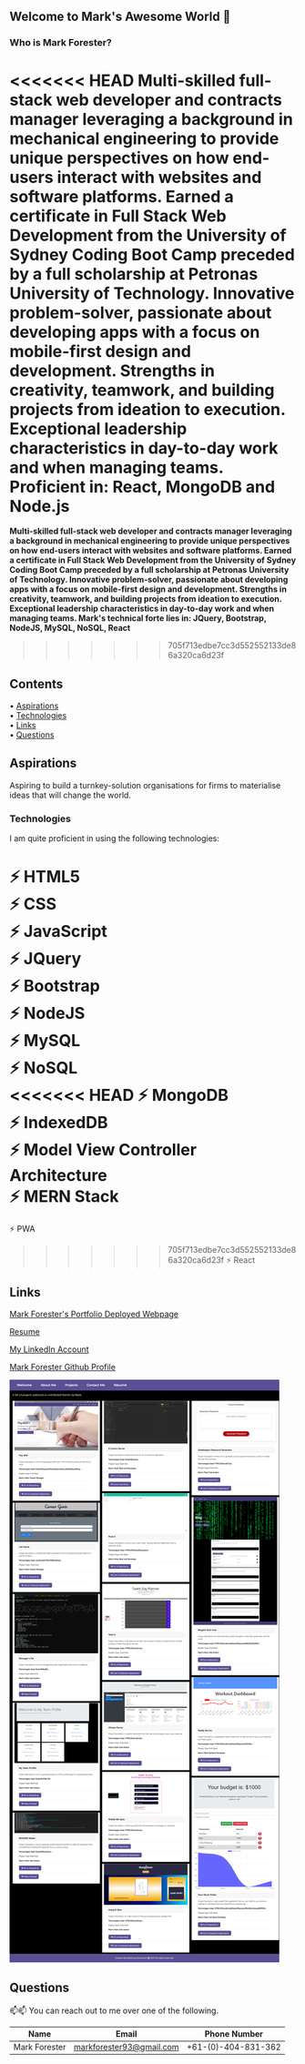 ## Welcome to Mark's Awesome World 👋

### Who is Mark Forester?

<<<<<<< HEAD
**Multi-skilled full-stack web developer and contracts manager leveraging a background in mechanical engineering to provide unique perspectives on how end-users interact with websites and software platforms. Earned a certificate in Full Stack Web Development from the University of Sydney Coding Boot Camp preceded by a full scholarship at Petronas University of Technology. Innovative problem-solver, passionate about developing apps with a focus on mobile-first design and development. Strengths in creativity, teamwork, and building projects from ideation to execution. Exceptional leadership characteristics in day-to-day work and when managing teams. Proficient in: React, MongoDB and Node.js**
=======
**Multi-skilled full-stack web developer and contracts manager leveraging a background in mechanical engineering to provide unique perspectives on how end-users interact with websites and software platforms. Earned a certificate in Full Stack Web Development from the University of Sydney Coding Boot Camp preceded by a full scholarship at Petronas University of Technology. Innovative problem-solver, passionate about developing apps with a focus on mobile-first design and development. Strengths in creativity, teamwork, and building projects from ideation to execution. Exceptional leadership characteristics in day-to-day work and when managing teams. Mark's technical forte lies in: JQuery, Bootstrap, NodeJS, MySQL, NoSQL, React**
>>>>>>> 705f713edbe7cc3d552552133de86a320ca6d23f

<!--
**Forester93/forester93** is a ✨ _special_ ✨ repository because its `README.md` (this file) appears on your GitHub profile.

Here are some ideas to get you started:

- 🔭 I’m currently working on ...
- 🌱 I’m currently learning ...
- 👯 I’m looking to collaborate on ...
- 🤔 I’m looking for help with ...
- 💬 Ask me about ...
- 📫 How to reach me: ...
- 😄 Pronouns: ...
- ⚡ Fun fact: ...
-->

## Contents

• [Aspirations](#aspirations)  
• [Technologies](#technologies)  
• [Links](#links)  
• [Questions](#questions)

## Aspirations

Aspiring to build a turnkey-solution organisations for firms to materialise ideas that will change the world.

### Technologies

I am quite proficient in using the following technologies:

⚡ HTML5  
⚡ CSS  
⚡ JavaScript  
⚡ JQuery  
⚡ Bootstrap  
⚡ NodeJS  
⚡ MySQL  
⚡ NoSQL  
<<<<<<< HEAD
⚡ MongoDB  
⚡ IndexedDB  
⚡ Model View Controller Architecture  
⚡ MERN Stack  
=======
⚡ PWA  
>>>>>>> 705f713edbe7cc3d552552133de86a320ca6d23f
⚡ React

## Links

[Mark Forester's Portfolio Deployed Webpage](https://Forester93.github.io/MarkForesterReact/)

[Resume](https://forester93.github.io/MarkForesterReact/static/media/MarkF_FullStackResume.2d8a30e5.pdf)

[My LinkedIn Account](https://www.linkedin.com/in/mforester93/)

[Mark Forester Github Profile](https://github.com/Forester93/)

![Screenshot of the page](./assets/images/screenshot.png)

## Questions

📫📫 You can reach out to me over one of the following.

| Name          | Email                    | Phone Number        |
| ------------- | ------------------------ | ------------------- |
| Mark Forester | markforester93@gmail.com | +61-(0)-404-831-362 |
